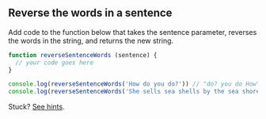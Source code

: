 Reverse the words in a sentence
------
Add code to the function below that takes the sentence parameter, reverses the words in the string, and returns the new string.

```js
function reverseSentenceWords (sentence) {
  // your code goes here
}

console.log(reverseSentenceWords('How do you do?')) // "do? you do How"
console.log(reverseSentenceWords('She sells sea shells by the sea shore')) // "shore sea the by shells sea sells She"
```

Stuck? [See hints](https://github.com/MCRcodes/course/blob/master/week4/challenges/reverse_sentence_words_hints.md).